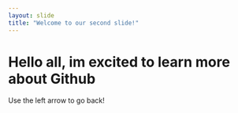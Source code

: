 ```yaml
---
layout: slide
title: "Welcome to our second slide!"
---
```

# Hello all, im excited to learn more about Github
Use the left arrow to go back!
